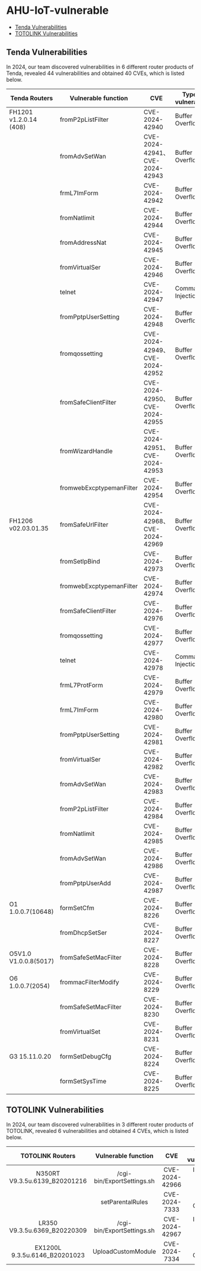 # AHU-IoT-vulnerable

- [Tenda Vulnerabilities](#Tenda-Vulnerabilities)
- [TOTOLINK Vulnerabilities](#TOTOLINK-Vulnerabilities)

## Tenda Vulnerabilities
In 2024, our team discovered vulnerabilities in 6 different router products of Tenda, revealed 44 vulnerabilities and obtained 40 CVEs, which is listed below.

| Tenda Routers          | Vulnerable function      | CVE                            | Type of vulnerability |
| ---------------------- | ------------------------ | ------------------------------ | --------------------- |
| FH1201 v1.2.0.14 (408) | fromP2pListFilter        | CVE-2024-42940                 | Buffer Overflow       |
|                        | fromAdvSetWan            | CVE-2024-42941、CVE-2024-42943 | Buffer Overflow       |
|                        | frmL7ImForm              | CVE-2024-42942                 | Buffer Overflow       |
|                        | fromNatlimit             | CVE-2024-42944                 | Buffer Overflow       |
|                        | fromAddressNat           | CVE-2024-42945                 | Buffer Overflow       |
|                        | fromVirtualSer           | CVE-2024-42946                 | Buffer Overflow       |
|                        | telnet                   | CVE-2024-42947                 | Command Injection     |
|                        | fromPptpUserSetting      | CVE-2024-42948                 | Buffer Overflow       |
|                        | fromqossetting           | CVE-2024-42949、CVE-2024-42952 | Buffer Overflow       |
|                        | fromSafeClientFilter     | CVE-2024-42950、CVE-2024-42955 | Buffer Overflow       |
|                        | fromWizardHandle         | CVE-2024-42951、CVE-2024-42953 | Buffer Overflow       |
|                        | fromwebExcptypemanFilter | CVE-2024-42954                 | Buffer Overflow       |
| FH1206 v02.03.01.35    | fromSafeUrlFilter        | CVE-2024-42968、CVE-2024-42969 | Buffer Overflow       |
|                        | fromSetlpBind            | CVE-2024-42973                 | Buffer Overflow       |
|                        | fromwebExcptypemanFilter | CVE-2024-42974                 | Buffer Overflow       |
|                        | fromSafeClientFilter     | CVE-2024-42976                 | Buffer Overflow       |
|                        | fromqossetting           | CVE-2024-42977                 | Buffer Overflow       |
|                        | telnet                   | CVE-2024-42978                 | Command Injection     |
|                        | frmL7ProtForm            | CVE-2024-42979                 | Buffer Overflow       |
|                        | frmL7ImForm              | CVE-2024-42980                 | Buffer Overflow       |
|                        | fromPptpUserSetting      | CVE-2024-42981                 | Buffer Overflow       |
|                        | fromVirtualSer           | CVE-2024-42982                 | Buffer Overflow       |
|                        | fromAdvSetWan            | CVE-2024-42983                 | Buffer Overflow       |
|                        | fromP2pListFilter        | CVE-2024-42984                 | Buffer Overflow       |
|                        | fromNatlimit             | CVE-2024-42985                 | Buffer Overflow       |
|                        | fromAdvSetWan            | CVE-2024-42986                 | Buffer Overflow       |
|                        | fromPptpUserAdd          | CVE-2024-42987                 | Buffer Overflow       |
| O1 1.0.0.7(10648)      | formSetCfm               | CVE-2024-8226                  | Buffer Overflow       |
|                        | fromDhcpSetSer           | CVE-2024-8227                  | Buffer Overflow       |
| O5V1.0 V1.0.0.8(5017)  | fromSafeSetMacFilter     | CVE-2024-8228                  | Buffer Overflow       |
| O6 1.0.0.7(2054)       | frommacFilterModify      | CVE-2024-8229                  | Buffer Overflow       |
|                        | fromSafeSetMacFilter     | CVE-2024-8230                  | Buffer Overflow       |
|                        | fromVirtualSet           | CVE-2024-8231                  | Buffer Overflow       |
| G3 15.11.0.20          | formSetDebugCfg          | CVE-2024-8224                  | Buffer Overflow       |
|                        | formSetSysTime           | CVE-2024-8225                  | Buffer Overflow       |

## TOTOLINK Vulnerabilities
In 2024, our team discovered vulnerabilities in 3 different router products of TOTOLINK, revealed 6 vulnerabilities and obtained 4 CVEs, which is listed below.

|       TOTOLINK Routers        |    Vulnerable  function    |      CVE       |  Type  of vulnerability  |
| :---------------------------: | :------------------------: | :------------: | :----------------------: |
| N350RT V9.3.5u.6139_B20201216 | /cgi-bin/ExportSettings.sh | CVE-2024-42966 | Incorrect access control |
|                               |      setParentalRules      | CVE-2024-7333  |     Buffer Overflow      |
| LR350 V9.3.5u.6369_B20220309  | /cgi-bin/ExportSettings.sh | CVE-2024-42967 | Incorrect access control |
| EX1200L 9.3.5u.6146_B20201023 |     UploadCustomModule     | CVE-2024-7334  |     Buffer Overflow      |

